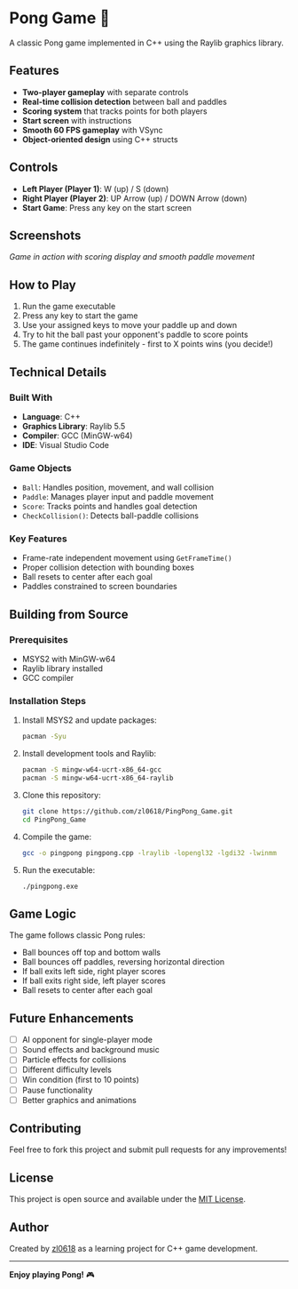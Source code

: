 # Pong Game 🏓

A classic Pong game implemented in C++ using the Raylib graphics library.

## Features

- **Two-player gameplay** with separate controls
- **Real-time collision detection** between ball and paddles
- **Scoring system** that tracks points for both players
- **Start screen** with instructions
- **Smooth 60 FPS gameplay** with VSync
- **Object-oriented design** using C++ structs

## Controls

- **Left Player (Player 1)**: W (up) / S (down)
- **Right Player (Player 2)**: UP Arrow (up) / DOWN Arrow (down)
- **Start Game**: Press any key on the start screen

## Screenshots

*Game in action with scoring display and smooth paddle movement*

## How to Play

1. Run the game executable
2. Press any key to start the game
3. Use your assigned keys to move your paddle up and down
4. Try to hit the ball past your opponent's paddle to score points
5. The game continues indefinitely - first to X points wins (you decide!)

## Technical Details

### Built With
- **Language**: C++
- **Graphics Library**: Raylib 5.5
- **Compiler**: GCC (MinGW-w64)
- **IDE**: Visual Studio Code

### Game Objects
- `Ball`: Handles position, movement, and wall collision
- `Paddle`: Manages player input and paddle movement
- `Score`: Tracks points and handles goal detection
- `CheckCollision()`: Detects ball-paddle collisions

### Key Features
- Frame-rate independent movement using `GetFrameTime()`
- Proper collision detection with bounding boxes
- Ball resets to center after each goal
- Paddles constrained to screen boundaries

## Building from Source

### Prerequisites
- MSYS2 with MinGW-w64
- Raylib library installed
- GCC compiler

### Installation Steps
1. Install MSYS2 and update packages:
   ```bash
   pacman -Syu
   ```

2. Install development tools and Raylib:
   ```bash
   pacman -S mingw-w64-ucrt-x86_64-gcc
   pacman -S mingw-w64-ucrt-x86_64-raylib
   ```

3. Clone this repository:
   ```bash
   git clone https://github.com/zl0618/PingPong_Game.git
   cd PingPong_Game
   ```

4. Compile the game:
   ```bash
   gcc -o pingpong pingpong.cpp -lraylib -lopengl32 -lgdi32 -lwinmm
   ```

5. Run the executable:
   ```bash
   ./pingpong.exe
   ```

## Game Logic

The game follows classic Pong rules:
- Ball bounces off top and bottom walls
- Ball bounces off paddles, reversing horizontal direction
- If ball exits left side, right player scores
- If ball exits right side, left player scores
- Ball resets to center after each goal

## Future Enhancements

- [ ] AI opponent for single-player mode
- [ ] Sound effects and background music
- [ ] Particle effects for collisions
- [ ] Different difficulty levels
- [ ] Win condition (first to 10 points)
- [ ] Pause functionality
- [ ] Better graphics and animations

## Contributing

Feel free to fork this project and submit pull requests for any improvements!

## License

This project is open source and available under the [MIT License](LICENSE).

## Author

Created by [zl0618](https://github.com/zl0618) as a learning project for C++ game development.

---

**Enjoy playing Pong!** 🎮